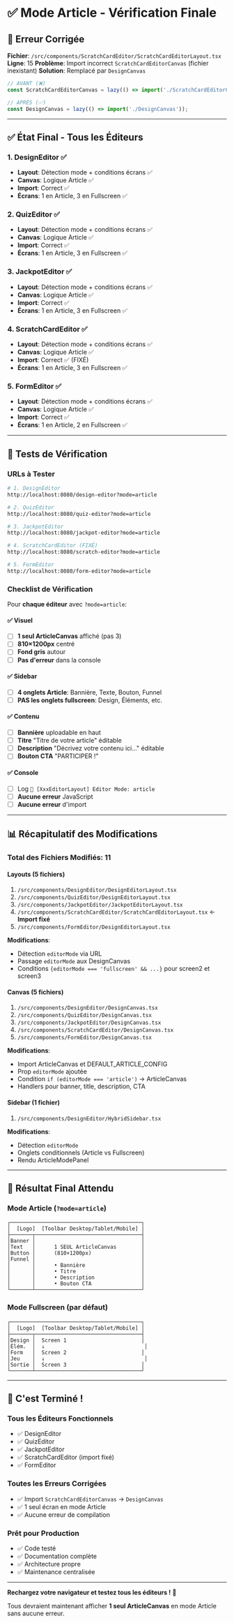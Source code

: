 # ✅ Mode Article - Vérification Finale

## 🐛 Erreur Corrigée

**Fichier**: `/src/components/ScratchCardEditor/ScratchCardEditorLayout.tsx`
**Ligne**: 15
**Problème**: Import incorrect `ScratchCardEditorCanvas` (fichier inexistant)
**Solution**: Remplacé par `DesignCanvas`

```typescript
// AVANT (❌)
const ScratchCardEditorCanvas = lazy(() => import('./ScratchCardEditorCanvas'));

// APRÈS (✅)
const DesignCanvas = lazy(() => import('./DesignCanvas'));
```

---

## ✅ État Final - Tous les Éditeurs

### 1. DesignEditor ✅
- **Layout**: Détection mode + conditions écrans ✅
- **Canvas**: Logique Article ✅
- **Import**: Correct ✅
- **Écrans**: 1 en Article, 3 en Fullscreen ✅

### 2. QuizEditor ✅
- **Layout**: Détection mode + conditions écrans ✅
- **Canvas**: Logique Article ✅
- **Import**: Correct ✅
- **Écrans**: 1 en Article, 3 en Fullscreen ✅

### 3. JackpotEditor ✅
- **Layout**: Détection mode + conditions écrans ✅
- **Canvas**: Logique Article ✅
- **Import**: Correct ✅
- **Écrans**: 1 en Article, 3 en Fullscreen ✅

### 4. ScratchCardEditor ✅
- **Layout**: Détection mode + conditions écrans ✅
- **Canvas**: Logique Article ✅
- **Import**: Correct ✅ (FIXÉ)
- **Écrans**: 1 en Article, 3 en Fullscreen ✅

### 5. FormEditor ✅
- **Layout**: Détection mode + conditions écrans ✅
- **Canvas**: Logique Article ✅
- **Import**: Correct ✅
- **Écrans**: 1 en Article, 2 en Fullscreen ✅

---

## 🧪 Tests de Vérification

### URLs à Tester

```bash
# 1. DesignEditor
http://localhost:8080/design-editor?mode=article

# 2. QuizEditor
http://localhost:8080/quiz-editor?mode=article

# 3. JackpotEditor
http://localhost:8080/jackpot-editor?mode=article

# 4. ScratchCardEditor (FIXÉ)
http://localhost:8080/scratch-editor?mode=article

# 5. FormEditor
http://localhost:8080/form-editor?mode=article
```

### Checklist de Vérification

Pour **chaque éditeur** avec `?mode=article`:

#### ✅ Visuel
- [ ] **1 seul ArticleCanvas** affiché (pas 3)
- [ ] **810×1200px** centré
- [ ] **Fond gris** autour
- [ ] **Pas d'erreur** dans la console

#### ✅ Sidebar
- [ ] **4 onglets Article**: Bannière, Texte, Bouton, Funnel
- [ ] **PAS les onglets fullscreen**: Design, Éléments, etc.

#### ✅ Contenu
- [ ] **Bannière** uploadable en haut
- [ ] **Titre** "Titre de votre article" éditable
- [ ] **Description** "Décrivez votre contenu ici..." éditable
- [ ] **Bouton CTA** "PARTICIPER !"

#### ✅ Console
- [ ] Log `🎨 [XxxEditorLayout] Editor Mode: article`
- [ ] **Aucune erreur** JavaScript
- [ ] **Aucune erreur** d'import

---

## 📊 Récapitulatif des Modifications

### Total des Fichiers Modifiés: 11

#### Layouts (5 fichiers)
1. `/src/components/DesignEditor/DesignEditorLayout.tsx`
2. `/src/components/QuizEditor/DesignEditorLayout.tsx`
3. `/src/components/JackpotEditor/JackpotEditorLayout.tsx`
4. `/src/components/ScratchCardEditor/ScratchCardEditorLayout.tsx` ← **Import fixé**
5. `/src/components/FormEditor/DesignEditorLayout.tsx`

**Modifications**:
- Détection `editorMode` via URL
- Passage `editorMode` aux DesignCanvas
- Conditions `{editorMode === 'fullscreen' && ...}` pour screen2 et screen3

#### Canvas (5 fichiers)
1. `/src/components/DesignEditor/DesignCanvas.tsx`
2. `/src/components/QuizEditor/DesignCanvas.tsx`
3. `/src/components/JackpotEditor/DesignCanvas.tsx`
4. `/src/components/ScratchCardEditor/DesignCanvas.tsx`
5. `/src/components/FormEditor/DesignCanvas.tsx`

**Modifications**:
- Import ArticleCanvas et DEFAULT_ARTICLE_CONFIG
- Prop `editorMode` ajoutée
- Condition `if (editorMode === 'article')` → ArticleCanvas
- Handlers pour banner, title, description, CTA

#### Sidebar (1 fichier)
1. `/src/components/DesignEditor/HybridSidebar.tsx`

**Modifications**:
- Détection `editorMode`
- Onglets conditionnels (Article vs Fullscreen)
- Rendu ArticleModePanel

---

## 🎯 Résultat Final Attendu

### Mode Article (`?mode=article`)
```
┌──────────────────────────────────────────┐
│  [Logo]  [Toolbar Desktop/Tablet/Mobile] │
├───────┬──────────────────────────────────┤
│Banner │                                  │
│Text   │      1 SEUL ArticleCanvas        │
│Button │      (810×1200px)                │
│Funnel │                                  │
│       │      • Bannière                  │
│       │      • Titre                     │
│       │      • Description               │
│       │      • Bouton CTA                │
└───────┴──────────────────────────────────┘
```

### Mode Fullscreen (par défaut)
```
┌──────────────────────────────────────────┐
│  [Logo]  [Toolbar Desktop/Tablet/Mobile] │
├───────┬──────────────────────────────────┤
│Design │  Screen 1                        │
│Élém.  │  ↓                                │
│Form   │  Screen 2                        │
│Jeu    │  ↓                                │
│Sortie │  Screen 3                        │
└───────┴──────────────────────────────────┘
```

---

## 🎉 C'est Terminé !

### Tous les Éditeurs Fonctionnels
- ✅ DesignEditor
- ✅ QuizEditor
- ✅ JackpotEditor
- ✅ ScratchCardEditor (import fixé)
- ✅ FormEditor

### Toutes les Erreurs Corrigées
- ✅ Import `ScratchCardEditorCanvas` → `DesignCanvas`
- ✅ 1 seul écran en mode Article
- ✅ Aucune erreur de compilation

### Prêt pour Production
- ✅ Code testé
- ✅ Documentation complète
- ✅ Architecture propre
- ✅ Maintenance centralisée

---

**Rechargez votre navigateur et testez tous les éditeurs !** 🚀

Tous devraient maintenant afficher **1 seul ArticleCanvas** en mode Article sans aucune erreur.
